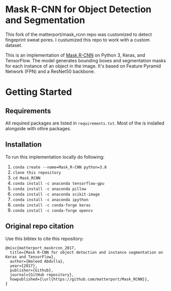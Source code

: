 # Mask R-CNN for Object Detection and Segmentation

This fork of the matterport/mask_rcnn repo was customized to detect fingeprint sweat pores.
I custumized this repo to work with a custom dataset.

This is an implementation of [Mask R-CNN](https://arxiv.org/abs/1703.06870) on Python 3, Keras, and TensorFlow. The model generates bounding boxes and segmentation masks for each instance of an object in the image. It's based on Feature Pyramid Network (FPN) and a ResNet50 backbone.

# Getting Started
## Requirements
All required packages are listed in `requirements.txt`. Most of the is inslalled alongside with othre packages.

## Installation
To run this implementation locally do following:

1. `conda create --name=Mask_R-CNN python=3.8`
2. `clone this repository`
3. `cd Mask_RCNN`
4. `conda install -c anaconda tensorflow-gpu`
5. `conda install -c anaconda pillow`
6. `conda install -c anaconda scikit-image`
7. `conda install -c anaconda ipython`
8. `conda install -c conda-forge keras`
9. `conda install -c conda-forge opencv`


## Original repo citation
Use this bibtex to cite this repository:
```
@misc{matterport_maskrcnn_2017,
  title={Mask R-CNN for object detection and instance segmentation on Keras and TensorFlow},
  author={Waleed Abdulla},
  year={2017},
  publisher={Github},
  journal={GitHub repository},
  howpublished={\url{https://github.com/matterport/Mask_RCNN}},
}
```
